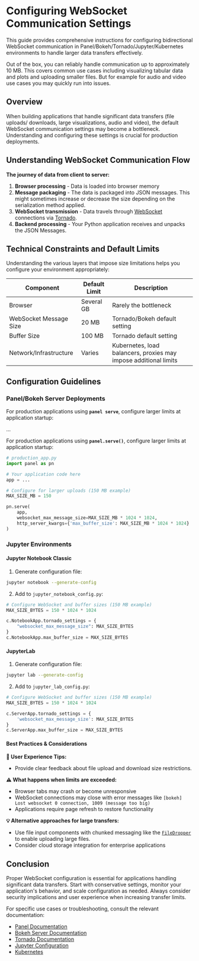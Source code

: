 # Configuring WebSocket Communication Settings

This guide provides comprehensive instructions for configuring bidirectional WebSocket communication in Panel/Bokeh/Tornado/Jupyter/Kubernetes environments to handle larger data transfers effectively.

Out of the box, you can reliably handle communication up to approximately 10 MB. This covers common use cases including visualizing tabular data and plots and uploading smaller files. But for example for audio and video use cases you may quickly run into issues.

## Overview

When building applications that handle significant data transfers (file uploads/ downloads, large visualizations, audio and video), the default WebSocket communication settings may become a bottleneck. Understanding and configuring these settings is crucial for production deployments.

## Understanding WebSocket Communication Flow

**The journey of data from client to server:**

1. **Browser processing** - Data is loaded into browser memory
2. **Message packaging** - The data is packaged into JSON messages. This might sometimes increase or decrease the size depending on the serialization method applied.
3. **WebSocket transmission** - Data travels through [WebSocket](https://en.wikipedia.org/wiki/WebSocket) connections via [Tornado](https://www.tornadoweb.org/en/stable/).
4. **Backend processing** - Your Python application receives and unpacks the JSON Messages.

## Technical Constraints and Default Limits

Understanding the various layers that impose size limitations helps you configure your environment appropriately:

| Component | Default Limit | Description |
|-----------|---------------|-------------|
| Browser | Several GB | Rarely the bottleneck |
| WebSocket Message Size | 20 MB | Tornado/Bokeh default setting |
| Buffer Size | 100 MB | Tornado default setting |
| Network/Infrastructure | Varies | Kubernetes, load balancers, proxies may impose additional limits |

## Configuration Guidelines

### Panel/Bokeh Server Deployments

For production applications using **`panel serve`**, configure larger limits at application startup:

...

For production applications using **`panel.serve()`**, configure larger limits at application startup:

```python
# production_app.py
import panel as pn

# Your application code here
app = ...

# Configure for larger uploads (150 MB example)
MAX_SIZE_MB = 150

pn.serve(
    app,
    websocket_max_message_size=MAX_SIZE_MB * 1024 * 1024,
    http_server_kwargs={'max_buffer_size': MAX_SIZE_MB * 1024 * 1024}
)
```

### Jupyter Environments

#### Jupyter Notebook Classic

1. Generate configuration file:
```bash
jupyter notebook --generate-config
```

2. Add to `jupyter_notebook_config.py`:
```python
# Configure WebSocket and buffer sizes (150 MB example)
MAX_SIZE_BYTES = 150 * 1024 * 1024

c.NotebookApp.tornado_settings = {
    "websocket_max_message_size": MAX_SIZE_BYTES
}
c.NotebookApp.max_buffer_size = MAX_SIZE_BYTES
```

#### JupyterLab

1. Generate configuration file:
```bash
jupyter lab --generate-config
```

2. Add to `jupyter_lab_config.py`:
```python
# Configure WebSocket and buffer sizes (150 MB example)
MAX_SIZE_BYTES = 150 * 1024 * 1024

c.ServerApp.tornado_settings = {
    'websocket_max_message_size': MAX_SIZE_BYTES
}
c.ServerApp.max_buffer_size = MAX_SIZE_BYTES
```

#### Best Practices & Considerations

**🎯 User Experience Tips:**

- Provide clear feedback about file upload and download size restrictions.

**⚠️ What happens when limits are exceeded:**

- Browser tabs may crash or become unresponsive
- WebSocket connections may close with error messages like `[bokeh] Lost websocket 0 connection, 1009 (message too big)`
- Applications require page refresh to restore functionality

**💡 Alternative approaches for large transfers:**

- Use file input components with chunked messaging like the [`FileDropper`](https://panel.holoviz.org/reference/widgets/FileDropper.html) to enable uploading large files.
- Consider cloud storage integration for enterprise applications

## Conclusion

Proper WebSocket configuration is essential for applications handling significant data transfers. Start with conservative settings, monitor your application's behavior, and scale configuration as needed. Always consider security implications and user experience when increasing transfer limits.

For specific use cases or troubleshooting, consult the relevant documentation:
- [Panel Documentation](https://panel.holoviz.org/)
- [Bokeh Server Documentation](https://docs.bokeh.org/en/latest/docs/user_guide/server.html)
- [Tornado Documentation](https://www.tornadoweb.org/en/stable/)
- [Jupyter Configuration](https://jupyter.readthedocs.io/en/latest/use/config.html)
- [Kubernetes](https://kubernetes.io/docs/home/)
